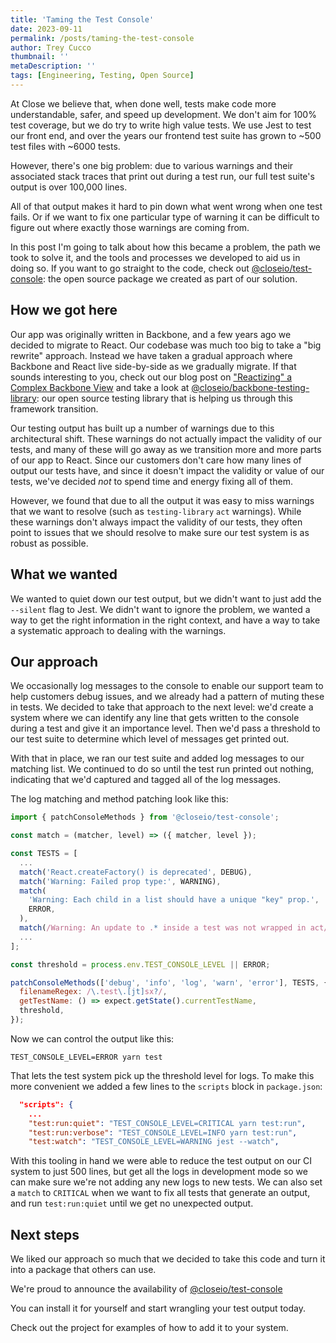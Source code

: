 ```yaml
---
title: 'Taming the Test Console'
date: 2023-09-11
permalink: /posts/taming-the-test-console
author: Trey Cucco
thumbnail: ''
metaDescription: ''
tags: [Engineering, Testing, Open Source]
---
```


At Close we believe that, when done well, tests make code more understandable,
safer, and speed up development. We don't aim for 100% test coverage, but we do
try to write high value tests. We use Jest to test our front end, and over the
years our frontend test suite has grown to ~500 test files with ~6000 tests.

However, there's one big problem: due to various warnings and their associated
stack traces that print out during a test run, our full test suite's output is
over 100,000 lines.

All of that output makes it hard to pin down what went wrong when one test
fails. Or if we want to fix one particular type of warning it can be difficult
to figure out where exactly those warnings are coming from.

In this post I'm going to talk about how this became a problem, the path we took
to solve it, and the tools and processes we developed to aid us in doing so. If
you want to go straight to the code, check out
[@closeio/test-console](https://www.npmjs.com/package/@closeio/test-console):
the open source package we created as part of our solution.

## How we got here

Our app was originally written in Backbone, and a few years ago we decided to
migrate to React. Our codebase was much too big to take a "big rewrite"
approach. Instead we have taken a gradual approach where Backbone and React live
side-by-side as we gradually migrate. If that sounds interesting to you, check
out our blog post on
["Reactizing" a Complex Backbone View](https://github.com/closeio/backbone-testing-library)
and take a look at
[@closeio/backbone-testing-library](https://github.com/closeio/backbone-testing-library):
our open source testing library that is helping us through this framework
transition.

Our testing output has built up a number of warnings due to this architectural
shift. These warnings do not actually impact the validity of our tests, and many
of these will go away as we transition more and more parts of our app to React.
Since our customers don't care how many lines of output our tests have, and
since it doesn't impact the validity or value of our tests, we've decided _not_
to spend time and energy fixing all of them.

However, we found that due to all the output it was easy to miss warnings that
we want to resolve (such as `testing-library` `act` warnings). While these
warnings don't always impact the validity of our tests, they often point to
issues that we should resolve to make sure our test system is as robust as
possible.

## What we wanted

We wanted to quiet down our test output, but we didn't want to just add the
`--silent` flag to Jest. We didn't want to ignore the problem, we wanted a way
to get the right information in the right context, and have a way to take a
systematic approach to dealing with the warnings.

## Our approach

We occasionally log messages to the console to enable our support team to help
customers debug issues, and we already had a pattern of muting these in tests.
We decided to take that approach to the next level: we'd create a system where
we can identify any line that gets written to the console during a test and give
it an importance level. Then we'd pass a threshold to our test suite to
determine which level of messages get printed out.

With that in place, we ran our test suite and added log messages to our matching
list. We continued to do so until the test run printed out nothing, indicating
that we'd captured and tagged all of the log messages.

The log matching and method patching look like this:

```javascript
import { patchConsoleMethods } from '@closeio/test-console';

const match = (matcher, level) => ({ matcher, level });

const TESTS = [
  ...
  match('React.createFactory() is deprecated', DEBUG),
  match('Warning: Failed prop type:', WARNING),
  match(
    'Warning: Each child in a list should have a unique "key" prop.',
    ERROR,
  ),
  match(/Warning: An update to .* inside a test was not wrapped in act/, ERROR),
  ...
];

const threshold = process.env.TEST_CONSOLE_LEVEL || ERROR;

patchConsoleMethods(['debug', 'info', 'log', 'warn', 'error'], TESTS, {
  filenameRegex: /\.test\.[jt]sx?/,
  getTestName: () => expect.getState().currentTestName,
  threshold,
});
```

Now we can control the output like this:

```shell
TEST_CONSOLE_LEVEL=ERROR yarn test
```

That lets the test system pick up the threshold level for logs. To make this
more convenient we added a few lines to the `scripts` block in `package.json`:

```json
  "scripts": {
    ...
    "test:run:quiet": "TEST_CONSOLE_LEVEL=CRITICAL yarn test:run",
    "test:run:verbose": "TEST_CONSOLE_LEVEL=INFO yarn test:run",
    "test:watch": "TEST_CONSOLE_LEVEL=WARNING jest --watch",
```

With this tooling in hand we were able to reduce the test output on our CI
system to just 500 lines, but get all the logs in development mode so we can
make sure we're not adding any new logs to new tests. We can also set a `match`
to `CRITICAL` when we want to fix all tests that generate an output, and run
`test:run:quiet` until we get no unexpected output.

## Next steps

We liked our approach so much that we decided to take this code and turn it into
a package that others can use.

We're proud to announce the availability of
[@closeio/test-console](https://www.npmjs.com/package/@closeio/test-console)

You can install it for yourself and start wrangling your test output today.

Check out the project for examples of how to add it to your system.
